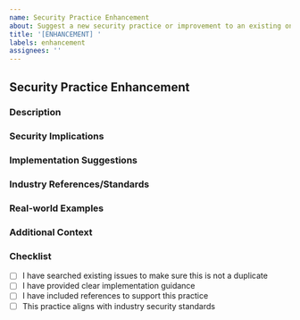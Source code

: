 ```yaml
---
name: Security Practice Enhancement
about: Suggest a new security practice or improvement to an existing one
title: '[ENHANCEMENT] '
labels: enhancement
assignees: ''
---
```


## Security Practice Enhancement

### Description
<!-- Provide a clear and concise description of the security practice you're suggesting -->

### Security Implications
<!-- Explain why this practice is important for web application security -->

### Implementation Suggestions
<!-- If possible, provide guidance on how to implement this security practice -->

### Industry References/Standards
<!-- List any industry standards, articles, or documentation that support this practice -->

### Real-world Examples
<!-- If applicable, provide examples of security incidents that could have been prevented by this practice -->

### Additional Context
<!-- Add any other context, screenshots, or information about the enhancement suggestion here -->

### Checklist
<!-- Put an x in the boxes that apply. You can also fill these out after creating the issue. -->

- [ ] I have searched existing issues to make sure this is not a duplicate
- [ ] I have provided clear implementation guidance
- [ ] I have included references to support this practice
- [ ] This practice aligns with industry security standards
